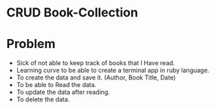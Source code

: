 # CRUD Book-Collection

# Problem
- Sick of not able to keep track of books that I Have read. 
- Learning curve to be able to create a terminal app in ruby language.
- To create the data and save it. (Author, Book Title, Date)
- To be able to Read the data.
- To update the data after reading.
- To delete the data.

